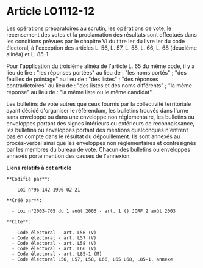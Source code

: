 # Article LO1112-12

Les opérations préparatoires au scrutin, les opérations de vote, le recensement des votes et la proclamation des résultats
sont effectués dans les conditions prévues par le chapitre VI du titre Ier du livre Ier du code électoral, à l'exception des
articles L. 56, L. 57, L. 58, L. 66, L. 68 (deuxième alinéa) et L. 85-1.

Pour l'application du troisième alinéa de l'article L. 65 du même code, il y a lieu de lire : "les réponses portées" au lieu
de : "les noms portés" ; "des feuilles de pointage" au lieu de : "des listes" ; "des réponses contradictoires" au lieu de :
"des listes et des noms différents" ; "la même réponse" au lieu de : "la même liste ou le même candidat".

Les bulletins de vote autres que ceux fournis par la collectivité territoriale ayant décidé d'organiser le référendum, les
bulletins trouvés dans l'urne sans enveloppe ou dans une enveloppe non réglementaire, les bulletins ou enveloppes portant des
signes intérieurs ou extérieurs de reconnaissance, les bulletins ou enveloppes portant des mentions quelconques n'entrent pas
en compte dans le résultat du dépouillement. Ils sont annexés au procès-verbal ainsi que les enveloppes non réglementaires et
contresignés par les membres du bureau de vote. Chacun des bulletins ou enveloppes annexés porte mention des causes de
l'annexion.

**Liens relatifs à cet article**

	**Codifié par**:

	  - Loi n°96-142 1996-02-21

	**Créé par**:

	  - Loi n°2003-705 du 1 août 2003 - art. 1 () JORF 2 août 2003

	**Cite**:

	  - Code électoral - art. L56 (V)
	  - Code électoral - art. L57 (V)
	  - Code électoral - art. L58 (V)
	  - Code électoral - art. L66 (V)
	  - Code électoral - art. L85-1 (M)
	  - Code électoral L56, L57, L58, L66, L65 L68, L85-1, annexe
